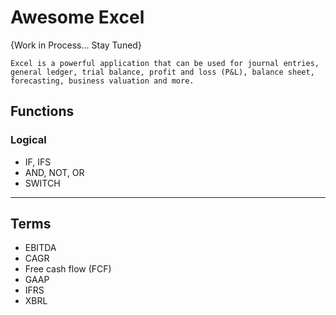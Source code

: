 # Awesome Excel
{Work in Process... Stay Tuned}

`
Excel is a powerful application that can be used for journal entries, general ledger, trial balance, profit and loss (P&L), balance sheet, forecasting, business valuation and more.
`


## Functions
### Logical
* IF, IFS
* AND, NOT, OR
* SWITCH

-----

## Terms
* EBITDA
* CAGR
* Free cash flow (FCF)
* GAAP
* IFRS
* XBRL



